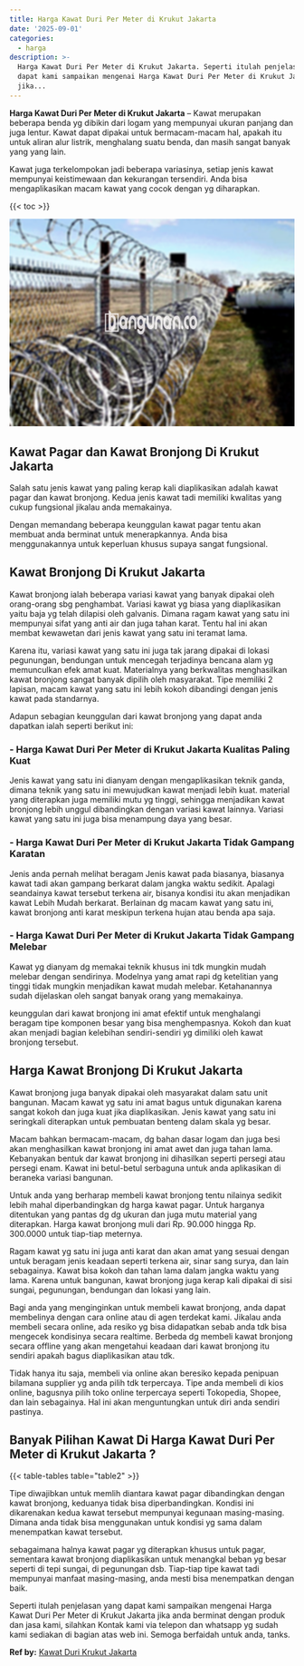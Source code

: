 ```yaml
---
title: Harga Kawat Duri Per Meter di Krukut Jakarta
date: '2025-09-01'
categories:
  - harga
description: >-
  Harga Kawat Duri Per Meter di Krukut Jakarta. Seperti itulah penjelasan yang
  dapat kami sampaikan mengenai Harga Kawat Duri Per Meter di Krukut Jakarta
  jika...
---
```


**Harga Kawat Duri Per Meter di Krukut Jakarta** – Kawat merupakan beberapa benda yg dibikin dari logam yang mempunyai ukuran panjang dan juga lentur. Kawat dapat dipakai untuk bermacam-macam hal, apakah itu untuk aliran alur listrik, menghalang suatu benda, dan masih sangat banyak yang yang lain.

Kawat juga terkelompokan jadi beberapa variasinya, setiap jenis kawat mempunyai keistimewaan dan kekurangan tersendiri. Anda bisa mengaplikasikan macam kawat yang cocok dengan yg diharapkan.

{{< toc >}}

![Harga Kawat Duri Per Meter di Krukut Jakarta](/images/jual-kawat-murah43.png)

## Kawat Pagar dan Kawat Bronjong Di Krukut Jakarta

Salah satu jenis kawat yang paling kerap kali diaplikasikan adalah kawat pagar dan kawat bronjong. Kedua jenis kawat tadi memiliki kwalitas yang cukup fungsional jikalau anda memakainya.

Dengan memandang beberapa keunggulan kawat pagar tentu akan membuat anda berminat untuk menerapkannya. Anda bisa menggunakannya untuk keperluan khusus supaya sangat fungsional.

## Kawat Bronjong Di Krukut Jakarta

Kawat bronjong ialah beberapa variasi kawat yang banyak dipakai oleh orang-orang sbg penghambat. Variasi kawat yg biasa yang diaplikasikan yaitu baja yg telah dilapisi oleh galvanis. Dimana ragam kawat yang satu ini mempunyai sifat yang anti air dan juga tahan karat. Tentu hal ini akan membat kewawetan dari jenis kawat yang satu ini teramat lama.

Karena itu, variasi kawat yang satu ini juga tak jarang dipakai di lokasi pegunungan, bendungan untuk mencegah terjadinya bencana alam yg memunculkan efek amat kuat. Materialnya yang berkwalitas menghasilkan kawat bronjong sangat banyak dipilih oleh masyarakat. Tipe memiliki 2 lapisan, macam kawat yang satu ini lebih kokoh dibandingi dengan jenis kawat pada standarnya.

Adapun sebagian keunggulan dari kawat bronjong yang dapat anda dapatkan ialah seperti berikut ini:

### \- Harga Kawat Duri Per Meter di Krukut Jakarta Kualitas Paling Kuat

Jenis kawat yang satu ini dianyam dengan mengaplikasikan teknik ganda, dimana teknik yang satu ini mewujudkan kawat menjadi lebih kuat. material yang diterapkan juga memiliki mutu yg tinggi, sehingga menjadikan kawat bronjong lebih unggul dibandingkan dengan variasi kawat lainnya. Variasi kawat yang satu ini juga bisa menampung daya yang besar.

### \- Harga Kawat Duri Per Meter di Krukut Jakarta Tidak Gampang Karatan

Jenis anda pernah melihat beragam Jenis kawat pada biasanya, biasanya kawat tadi akan gampang berkarat dalam jangka waktu sedikit. Apalagi seandainya kawat tersebut terkena air, bisanya kondisi itu akan menjadikan kawat Lebih Mudah berkarat. Berlainan dg macam kawat yang satu ini, kawat bronjong anti karat meskipun terkena hujan atau benda apa saja.

### \- Harga Kawat Duri Per Meter di Krukut Jakarta Tidak Gampang Melebar

Kawat yg dianyam dg memakai teknik khusus ini tdk mungkin mudah melebar dengan sendirinya. Modelnya yang amat rapi dg ketelitian yang tinggi tidak mungkin menjadikan kawat mudah melebar. Ketahanannya sudah dijelaskan oleh sangat banyak orang yang memakainya.

keunggulan dari kawat bronjong ini amat efektif untuk menghalangi beragam tipe komponen besar yang bisa menghempasnya. Kokoh dan kuat akan menjadi bagian kelebihan sendiri-sendiri yg dimiliki oleh kawat bronjong tersebut.

## Harga Kawat Bronjong Di Krukut Jakarta

Kawat bronjong juga banyak dipakai oleh masyarakat dalam satu unit bangunan. Macam kawat yg satu ini amat bagus untuk digunakan karena sangat kokoh dan juga kuat jika diaplikasikan. Jenis kawat yang satu ini seringkali diterapkan untuk pembuatan benteng dalam skala yg besar.

Macam bahkan bermacam-macam, dg bahan dasar logam dan juga besi akan menghasilkan kawat bronjong ini amat awet dan juga tahan lama. Kebanyakan bentuk dar kawat bronjong ini dihasilkan seperti persegi atau persegi enam. Kawat ini betul-betul serbaguna untuk anda aplikasikan di beraneka variasi bangunan.

Untuk anda yang berharap membeli kawat bronjong tentu nilainya sedikit lebih mahal diperbandingkan dg harga kawat pagar. Untuk harganya ditentukan yang pantas dg dg ukuran dan juga mutu material yang diterapkan. Harga kawat bronjong muli dari Rp. 90.000 hingga Rp. 300.0000 untuk tiap-tiap meternya.

Ragam kawat yg satu ini juga anti karat dan akan amat yang sesuai dengan untuk beragam jenis keadaan seperti terkena air, sinar sang surya, dan lain sebagainya. Kawat bisa kokoh dan tahan lama dalam jangka waktu yang lama. Karena untuk bangunan, kawat bronjong juga kerap kali dipakai di sisi sungai, pegunungan, bendungan dan lokasi yang lain.

Bagi anda yang menginginkan untuk membeli kawat bronjong, anda dapat membelinya dengan cara online atau di agen terdekat kami. Jikalau anda membeli secara online, ada resiko yg bisa didapatkan sebab anda tdk bisa mengecek kondisinya secara realtime. Berbeda dg membeli kawat bronjong secara offline yang akan mengetahui keadaan dari kawat bronjong itu sendiri apakah bagus diaplikasikan atau tdk.

Tidak hanya itu saja, membeli via online akan beresiko kepada penipuan bilamana supplier yg anda pilih tdk terpercaya. Tipe anda membeli di kios online, bagusnya pilih toko online terpercaya seperti Tokopedia, Shopee, dan lain sebagainya. Hal ini akan menguntungkan untuk diri anda sendiri pastinya.

## Banyak Pilihan Kawat Di Harga Kawat Duri Per Meter di Krukut Jakarta ?

{{< table-tables table="table2" >}}

Tipe diwajibkan untuk memlih diantara kawat pagar dibandingkan dengan kawat bronjong, keduanya tidak bisa diperbandingkan. Kondisi ini dikarenakan kedua kawat tersebut mempunyai kegunaan masing-masing. Dimana anda tidak bisa menggunakan untuk kondisi yg sama dalam menempatkan kawat tersebut.

sebagaimana halnya kawat pagar yg diterapkan khusus untuk pagar, sementara kawat bronjong diaplikasikan untuk menangkal beban yg besar seperti di tepi sungai, di pegunungan dsb. Tiap-tiap tipe kawat tadi mempunyai manfaat masing-masing, anda mesti bisa menempatkan dengan baik.

Seperti itulah penjelasan yang dapat kami sampaikan mengenai Harga Kawat Duri Per Meter di Krukut Jakarta jika anda berminat dengan produk dan jasa kami, silahkan Kontak kami via telepon dan whatsapp yg sudah kami sediakan di bagian atas web ini. Semoga berfaidah untuk anda, tanks.

**Ref by:** [Kawat Duri Krukut Jakarta](https://id.wikipedia.org/wiki/Kawat)

